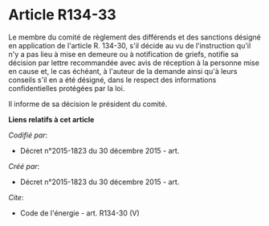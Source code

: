 # Article R134-33

Le membre du comité de règlement des différends et des sanctions désigné en application de l'article R. 134-30, s'il décide
au vu de l'instruction qu'il n'y a pas lieu à mise en demeure ou à notification de griefs, notifie sa décision par lettre
recommandée avec avis de réception à la personne mise en cause et, le cas échéant, à l'auteur de la demande ainsi qu'à leurs
conseils s'il en a été désigné, dans le respect des informations confidentielles protégées par la loi. 

Il informe de sa décision le président du comité.

**Liens relatifs à cet article**

_Codifié par_:

  - Décret n°2015-1823 du 30 décembre 2015 - art.

_Créé par_:

  - Décret n°2015-1823 du 30 décembre 2015 - art.

_Cite_:

  - Code de l'énergie - art. R134-30 (V)
